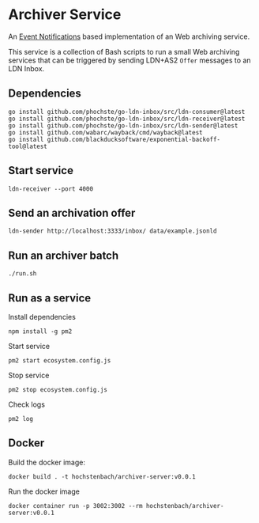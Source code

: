 # Archiver Service

An [Event Notifications](https://www.eventnotifications.net) based implementation of an Web archiving service.

This service is a collection of Bash scripts to run a small Web archiving services that can be triggered by sending LDN+AS2 `Offer` messages to an LDN Inbox.

## Dependencies

```
go install github.com/phochste/go-ldn-inbox/src/ldn-consumer@latest
go install github.com/phochste/go-ldn-inbox/src/ldn-receiver@latest
go install github.com/phochste/go-ldn-inbox/src/ldn-sender@latest
go install github.com/wabarc/wayback/cmd/wayback@latest
go install github.com/blackducksoftware/exponential-backoff-tool@latest
```

## Start service

```
ldn-receiver --port 4000 
```

## Send an archivation offer

```
ldn-sender http://localhost:3333/inbox/ data/example.jsonld
```

## Run an archiver batch

```
./run.sh
```

## Run as a service

Install dependencies

```
npm install -g pm2
```

Start service

```
pm2 start ecosystem.config.js
```

Stop service

```
pm2 stop ecosystem.config.js
```

Check logs

```
pm2 log
```

## Docker

Build the docker image:

```
docker build . -t hochstenbach/archiver-server:v0.0.1
```

Run the docker image

```
docker container run -p 3002:3002 --rm hochstenbach/archiver-server:v0.0.1
```